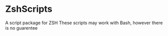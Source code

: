 # ZshScripts
A script package for ZSH
These scripts may work with Bash, however there is no guarentee